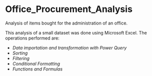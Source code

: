 # Office_Procurement_Analysis
Analysis of items bought for the administration of an office.


This analysis of a small dataset was done using Microsoft Excel. The operations performed are:


- *Data importation and transformation with Power Query*
- *Sorting*
- *Filtering*
- *Conditional Formatting*
- *Functions and Formulas*
